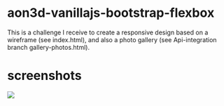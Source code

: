 # aon3d-vanillajs-bootstrap-flexbox

This is a challenge I receive to create a responsive design based on a wireframe (see index.html), and also a photo gallery (see Api-integration branch gallery-photos.html).

# screenshots

<img src="https://gm1.ggpht.com/QB8xGQiiTf7MWWihScxh5f_puU_fzp3sUptL-j8zgtIqMICKz_UicHAaKvW5LmRjmW0HFP9TV3a8jLsKQ7dwMH_3qwvWJa6-d1OHBCbXP5O-jzE1EGgOyci4ijla9hgaEd3cu1nad3JeMdVMPGYm57_sLEUdS76GGwpMoCrbcUBrmW7eF0QQPXgJkPbmavXR2fNmpyzCP7OoIP8o90ngh7gz4Bsx-BN0tB-8rmZeEiOHt0rnPOrXOsBb8jol1IYPafp5bxE_eooPnSQ9ddms4G17atq-EaN6zmuoo2lDGCdtetc8D6bKTUf-e6OwItD2RZgKG6WDBqvy-DYdZhGLciq4hBDq47yUt7FIwhoXFE0h1KbeiOxVdHxHsKfeO-BEIznwN4zU-FdsaD8hlOiOr9_ngd3hPf3zrTEUf2bJeFVqryTBYjy4tgZJ-3ZtJ6PmQUxcO1DXNpUHtfe5TBqtHZt_VbTP8EY212qXuV1uVaRSMQxaGc8y8js_hAkChRs8dG5rQ6csN7MR7KaQ0LU30x_qWfB2p1pIEa_IFDmhIfoFfvvgC3FGIlLA5cAft4A8xxXRvD7POLZtvnBZu6fDr2yDhrUjXIAfXP_XQV9y01iPOR0kFHVOoqh4Ph7UfH7OOJrkzn2R5tXPTyyvUzW-OMXoA4hmy13BBDlLPHUosn1UsLSHgn_L_ma-4brbtf71i_W0NH-iKORFRute6XRsFx90-YFeJtZzbBeDMClft3JS4XFTvnKYmWTQ4C8lmIWrHEn8ag=s0-l75-ft-l75-ft" >

